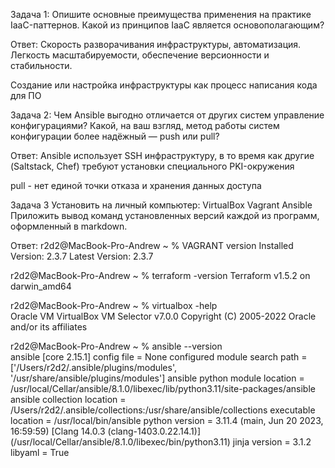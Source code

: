 Задача 1:
Опишите основные преимущества применения на практике IaaC-паттернов.
Какой из принципов IaaC является основополагающим?

Ответ:
Скорость разворачивания инфраструктуры, автоматизация. Легкость масштабируемости, обеспечение версионности и стабильности.

Создание или настройка инфраструктуры как процесс написания кода для ПО


Задача 2:
Чем Ansible выгодно отличается от других систем управление конфигурациями?
Какой, на ваш взгляд, метод работы систем конфигурации более надёжный — push или pull?

Ответ:
Ansible использует SSH инфраструктуру, в то время как другие (Saltstack, Chef) требуют установки специального PKI-окружения

pull - нет единой точки отказа и хранения данных доступа


Задача 3
Установить на личный компьютер:
VirtualBox
Vagrant
Ansible
Приложить вывод команд установленных версий каждой из программ, оформленный в markdown.

Ответ:
r2d2@MacBook-Pro-Andrew ~ % VAGRANT version
Installed Version: 2.3.7
Latest Version: 2.3.7


r2d2@MacBook-Pro-Andrew ~ % terraform -version
Terraform v1.5.2
on darwin_amd64

r2d2@MacBook-Pro-Andrew ~ % virtualbox -help   
Oracle VM VirtualBox VM Selector v7.0.0
Copyright (C) 2005-2022 Oracle and/or its affiliates

r2d2@MacBook-Pro-Andrew ~ % ansible  --version              
ansible [core 2.15.1]
  config file = None
  configured module search path = ['/Users/r2d2/.ansible/plugins/modules', '/usr/share/ansible/plugins/modules']
  ansible python module location = /usr/local/Cellar/ansible/8.1.0/libexec/lib/python3.11/site-packages/ansible
  ansible collection location = /Users/r2d2/.ansible/collections:/usr/share/ansible/collections
  executable location = /usr/local/bin/ansible
  python version = 3.11.4 (main, Jun 20 2023, 16:59:59) [Clang 14.0.3 (clang-1403.0.22.14.1)] (/usr/local/Cellar/ansible/8.1.0/libexec/bin/python3.11)
  jinja version = 3.1.2
  libyaml = True






